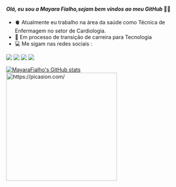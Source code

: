 #### *Olá, eu sou a Mayara Fialho,sejam bem vindos ao meu GitHub* 👩‍💻

- 🫀 Atualmente eu trabalho na área da saúde como Técnica de Enfermagem no setor de Cardiologia.
- 🚀 Em processo de transição de carreira para Tecnologia
- 💻 Me sigam nas redes sociais :

<div>
 	<a href="https://www.linkedin.com/in/mayara-f-leite" target="_blank"><img src="https://img.shields.io/badge/LinkedIn-0077B5?style=for-the-badge&logo=linkedin&logoColor=white" target="_blank"></a>
<a href="https://discord.gg/yubXXd3y" target="_blank"><img src="https://img.shields.io/badge/Discord-7289DA?style=for-the-badge&logo= discord&logoColor=white" target="_blank"></a>
  <a href = "https://www.facebook.com/mayara.fialho.3363"><img src="https://img.shields.io/badge/Facebook-1877F2?style=for-the-badge&logo=facebook&logoColor=white" target="_blank"></a>
  <a href="https://www.instagram.com/mayarafialho.leite/" target="_blank"><img src="https://img.shields.io/badge/Instagram-%23E4405F.svg?style=for-the-badge&logo=Instagram&logoColor=white" target="_blank"></a>
</div>

[![MayaraFialho's GitHub stats](https://github-readme-stats.vercel.app/api?username=MayaraFialho&show_icons=true&theme=dracula)](https://github.com/MayaraFialho/github-readme-stats) <a href="https://picasion.com/"><img src="https://i.picasion.com/pic92/cc2a28df62f287a3215c1d6e49c96c4d.gif" width="300" height="292" border="0" alt="https://picasion.com/" /></a><br />  
</div>
